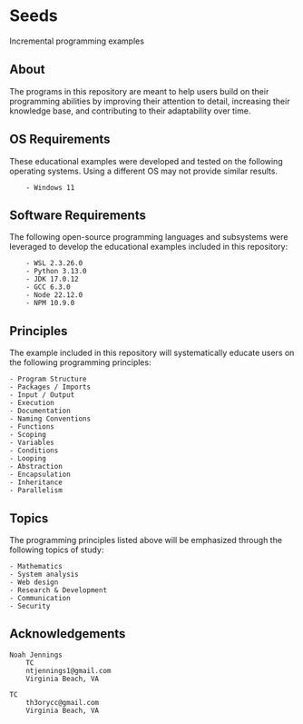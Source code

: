 # Seeds 

Incremental programming examples

## About

The programs in this repository are meant to help users build on their programming abilities by improving their attention to detail, increasing their knowledge base, and contributing to their adaptability over time.

## OS Requirements 

These educational examples were developed and tested on the following operating systems. Using a different OS may not provide similar results.

```
    - Windows 11
```

## Software Requirements

The following open-source programming languages and subsystems were leveraged to develop the educational examples included in this repository:

```
    - WSL 2.3.26.0
    - Python 3.13.0
    - JDK 17.0.12
    - GCC 6.3.0
    - Node 22.12.0
    - NPM 10.9.0
```

## Principles 

The example included in this repository will systematically educate users on the following programming principles:

    - Program Structure
    - Packages / Imports
    - Input / Output
    - Execution   
    - Documentation 
    - Naming Conventions 
    - Functions
    - Scoping
    - Variables 
    - Conditions
    - Looping  
    - Abstraction 
    - Encapsulation 
    - Inheritance 
    - Parallelism 

## Topics

The programming principles listed above will be emphasized through the following topics of study:

    - Mathematics
    - System analysis
    - Web design 
    - Research & Development
    - Communication
    - Security
    
## Acknowledgements

    Noah Jennings 
        TC 
        ntjennings1@gmail.com
        Virginia Beach, VA
        
    TC 
        th3orycc@gmail.com
        Virginia Beach, VA

